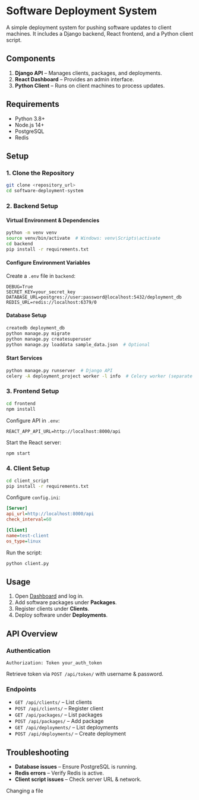 # Software Deployment System

A simple deployment system for pushing software updates to client machines. It includes a Django backend, React frontend, and a Python client script.

## Components

1. **Django API** – Manages clients, packages, and deployments.
2. **React Dashboard** – Provides an admin interface.
3. **Python Client** – Runs on client machines to process updates.

## Requirements

- Python 3.8+
- Node.js 14+
- PostgreSQL
- Redis

## Setup

### 1. Clone the Repository

```bash
git clone <repository_url>
cd software-deployment-system
```

### 2. Backend Setup

#### Virtual Environment & Dependencies

```bash
python -m venv venv
source venv/bin/activate  # Windows: venv\Scripts\activate
cd backend
pip install -r requirements.txt
```

#### Configure Environment Variables

Create a `.env` file in `backend`:

```
DEBUG=True
SECRET_KEY=your_secret_key
DATABASE_URL=postgres://user:password@localhost:5432/deployment_db
REDIS_URL=redis://localhost:6379/0
```

#### Database Setup

```bash
createdb deployment_db
python manage.py migrate
python manage.py createsuperuser
python manage.py loaddata sample_data.json  # Optional
```

#### Start Services

```bash
python manage.py runserver  # Django API
celery -A deployment_project worker -l info  # Celery worker (separate terminal)
```

### 3. Frontend Setup

```bash
cd frontend
npm install
```

Configure API in `.env`:

```
REACT_APP_API_URL=http://localhost:8000/api
```

Start the React server:

```bash
npm start
```

### 4. Client Setup

```bash
cd client_script
pip install -r requirements.txt
```

Configure `config.ini`:

```ini
[Server]
api_url=http://localhost:8000/api
check_interval=60

[Client]
name=test-client
os_type=linux
```

Run the script:

```bash
python client.py
```

## Usage

1. Open [Dashboard](http://localhost:3000) and log in.
2. Add software packages under **Packages**.
3. Register clients under **Clients**.
4. Deploy software under **Deployments**.

## API Overview

### Authentication

```
Authorization: Token your_auth_token
```

Retrieve token via `POST /api/token/` with username & password.

### Endpoints

- `GET /api/clients/` – List clients
- `POST /api/clients/` – Register client
- `GET /api/packages/` – List packages
- `POST /api/packages/` – Add package
- `GET /api/deployments/` – List deployments
- `POST /api/deployments/` – Create deployment

## Troubleshooting

- **Database issues** – Ensure PostgreSQL is running.
- **Redis errors** – Verify Redis is active.
- **Client script issues** – Check server URL & network.

Changing a file
